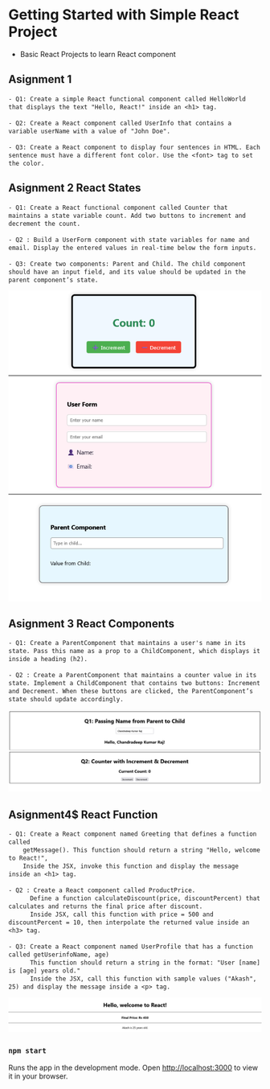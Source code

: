 # Getting Started with Simple React Project

- Basic React Projects to learn React component 


## Asignment 1 

    - Q1: Create a simple React functional component called HelloWorld that displays the text "Hello, React!" inside an <h1> tag.

    - Q2: Create a React component called UserInfo that contains a variable userName with a value of "John Doe".

    - Q3: Create a React component to display four sentences in HTML. Each sentence must have a different font color. Use the <font> tag to set the color.


## Asignment 2 React States
    - Q1: Create a React functional component called Counter that maintains a state variable count. Add two buttons to increment and decrement the count. 

    - Q2 : Build a UserForm component with state variables for name and email. Display the entered values in real-time below the form inputs. 
    
    - Q3: Create two components: Parent and Child. The child component should have an input field, and its value should be updated in the parent component’s state.

![Assignment2](./assignment_2/assignment_2.png)

## Asignment 3 React Components
    - Q1: Create a ParentComponent that maintains a user's name in its state. Pass this name as a prop to a ChildComponent, which displays it inside a heading (h2). 

    - Q2 : Create a ParentComponent that maintains a counter value in its state. Implement a ChildComponent that contains two buttons: Increment and Decrement. When these buttons are clicked, the ParentComponent’s state should update accordingly.

![Assignment3](./assignment_3/assignment3.png)

## Asignment4$ React Function
    
    - Q1: Create a React component named Greeting that defines a function called
        getMessage(). This function should return a string "Hello, welcome to React!",
        Inside the JSX, invoke this function and display the message inside an <h1> tag.
  
    - Q2 : Create a React component called ProductPrice.
          Define a function calculateDiscount(price, discountPercent) that calculates and returns the final price after discount.
          Inside JSX, call this function with price = 500 and discountPercent = 10, then interpolate the returned value inside an <h3> tag.
  
    - Q3: Create a React component named UserProfile that has a function called getUserinfoName, age)
          This function should return a string in the format: "User [name] is [age] years old."
          Inside the JSX, call this function with sample values ("Akash", 25) and display the message inside a <p> tag.

![Assignment3](./assignment_4/assignment4.png)









### `npm start`

Runs the app in the development mode.
Open [http://localhost:3000](http://localhost:3000) to view it in your browser.



